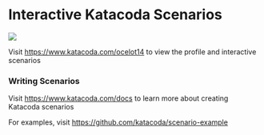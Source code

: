 # Interactive Katacoda Scenarios

[![](http://shields.katacoda.com/katacoda/ocelot14/count.svg)](https://www.katacoda.com/ocelot14 "Get your profile on Katacoda.com")

Visit https://www.katacoda.com/ocelot14 to view the profile and interactive scenarios

### Writing Scenarios
Visit https://www.katacoda.com/docs to learn more about creating Katacoda scenarios

For examples, visit https://github.com/katacoda/scenario-example
